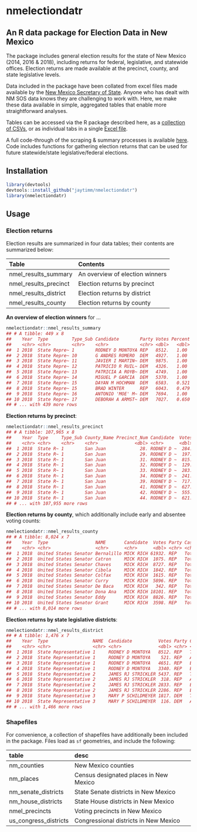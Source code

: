 nmelectiondatr
==============

An R data package for Election Data in New Mexico
-------------------------------------------------

The package includes general election results for the state of New Mexico (2014, 2016 & 2018), including returns for federal, legislative, and statewide offices. Election returns are made available at the precinct, county, and state legislative levels.

Data included in the package have been collated from excel files made available by the [New Mexico Secretary of State](http://www.sos.state.nm.us/Elections_Data/Past_Election_Results.aspx). Anyone who has dealt with NM SOS data knows they are challenging to work with. Here, we make these data available in simple, aggregated tables that enable more straightforward analyses.

Tables can be accessed via the R package described here, as a [collection of CSVs](https://github.com/jaytimm/nmelectiondatr/tree/master/nmelection_tables/CSVs), or as individual tabs in a single [Excel file](https://github.com/jaytimm/nmelectiondatr/tree/master/nmelection_tables/excel).

A full code-through of the scraping & summary processes is available [here](https://github.com/jaytimm/nmelectiondatr/blob/master/data-raw/scrape_nmelect_data.Rmd). Code includes functions for gathering election returns that can be used for future statewide/state legislative/federal elections.

Installation
------------

``` r
library(devtools)
devtools::install_github("jaytimm/nmelectiondatr")
library(nmelectiondatr)
```

Usage
-----

### Election returns

Election results are summarized in four data tables; their contents are summarized below:

| Table                   | Contents                        |
|:------------------------|:--------------------------------|
| nmel\_results\_summary  | An overview of election winners |
| nmel\_results\_precinct | Election returns by precinct    |
| nmel\_results\_district | Election returns by district    |
| nmel\_results\_county   | Election returns by county      |

**An overview of election winners** for ...

``` r
nmelectiondatr::nmel_results_summary
## # A tibble: 449 x 8
##    Year  Type         Type_Sub Candidate        Party Votes Percent Winner
##    <chr> <chr>        <chr>    <chr>            <chr> <dbl>   <dbl> <chr> 
##  1 2018  State Repre~ 1        RODNEY D MONTOYA REP   8512.   1.00  Winner
##  2 2018  State Repre~ 10       G ANDRES ROMERO  DEM   4927.   1.00  Winner
##  3 2018  State Repre~ 11       JAVIER I MARTIN~ DEM   9875.   1.00  Winner
##  4 2018  State Repre~ 12       PATRICIO R RUIL~ DEM   4326.   1.00  Winner
##  5 2018  State Repre~ 13       PATRICIA A ROYB~ DEM   4749.   1.00  Winner
##  6 2018  State Repre~ 14       MIGUEL P GARCIA  DEM   5370.   1.00  Winner
##  7 2018  State Repre~ 15       DAYAN M HOCHMAN  DEM   6583.   0.521 Winner
##  8 2018  State Repre~ 15       BRAD WINTER      REP   6043.   0.479 ""    
##  9 2018  State Repre~ 16       ANTONIO 'MOE' M~ DEM   7694.   1.00  Winner
## 10 2018  State Repre~ 17       DEBORAH A ARMST~ DEM   7027.   0.650 Winner
## # ... with 439 more rows
```

**Election returns by precinct**:

``` r
nmelectiondatr::nmel_results_precinct
## # A tibble: 107,965 x 8
##    Year  Type     Type_Sub County_Name Precinct_Num Candidate  Votes Party
##    <chr> <chr>    <chr>    <chr>              <dbl> <chr>      <dbl> <chr>
##  1 2018  State R~ 1        San Juan             28. RODNEY D ~  284. REP  
##  2 2018  State R~ 1        San Juan             29. RODNEY D ~  197. REP  
##  3 2018  State R~ 1        San Juan             31. RODNEY D ~  815. REP  
##  4 2018  State R~ 1        San Juan             32. RODNEY D ~  129. REP  
##  5 2018  State R~ 1        San Juan             33. RODNEY D ~  283. REP  
##  6 2018  State R~ 1        San Juan             34. RODNEY D ~  241. REP  
##  7 2018  State R~ 1        San Juan             39. RODNEY D ~  717. REP  
##  8 2018  State R~ 1        San Juan             41. RODNEY D ~  627. REP  
##  9 2018  State R~ 1        San Juan             42. RODNEY D ~  555. REP  
## 10 2018  State R~ 1        San Juan             44. RODNEY D ~  621. REP  
## # ... with 107,955 more rows
```

**Election returns by county**, which additionally include early and absentee voting counts:

``` r
nmelectiondatr::nmel_results_county
## # A tibble: 8,024 x 7
##    Year  Type                  NAME       Candidate  Votes Party Cast 
##    <chr> <chr>                 <chr>      <chr>      <dbl> <chr> <chr>
##  1 2018  United States Senator Bernalillo MICK RICH 61932. REP   Total
##  2 2018  United States Senator Catron     MICK RICH  1075. REP   Total
##  3 2018  United States Senator Chaves     MICK RICH  8727. REP   Total
##  4 2018  United States Senator Cibola     MICK RICH  1842. REP   Total
##  5 2018  United States Senator Colfax     MICK RICH  1615. REP   Total
##  6 2018  United States Senator Curry      MICK RICH  5896. REP   Total
##  7 2018  United States Senator De Baca    MICK RICH   342. REP   Total
##  8 2018  United States Senator Dona Ana   MICK RICH 18101. REP   Total
##  9 2018  United States Senator Eddy       MICK RICH  8826. REP   Total
## 10 2018  United States Senator Grant      MICK RICH  3598. REP   Total
## # ... with 8,014 more rows
```

**Election returns by state legislative districts**:

``` r
nmelectiondatr::nmel_results_district
## # A tibble: 1,476 x 7
##    Year  Type                 NAME  Candidate          Votes Party Cast   
##    <chr> <chr>                <chr> <chr>              <dbl> <chr> <chr>  
##  1 2018  State Representative 1     RODNEY D MONTOYA   8512. REP   Total  
##  2 2018  State Representative 1     RODNEY D MONTOYA    521. REP   Absent~
##  3 2018  State Representative 1     RODNEY D MONTOYA   4651. REP   Early  
##  4 2018  State Representative 1     RODNEY D MONTOYA   3340. REP   Electi~
##  5 2018  State Representative 2     JAMES RJ STRICKLER 5437. REP   Total  
##  6 2018  State Representative 2     JAMES RJ STRICKLER  318. REP   Absent~
##  7 2018  State Representative 2     JAMES RJ STRICKLER 2833. REP   Early  
##  8 2018  State Representative 2     JAMES RJ STRICKLER 2286. REP   Electi~
##  9 2018  State Representative 3     MARY P SCHILDMEYER 1817. DEM   Total  
## 10 2018  State Representative 3     MARY P SCHILDMEYER  116. DEM   Absent~
## # ... with 1,466 more rows
```

### Shapefiles

For convenience, a collection of shapefiles have additionally been included in the package. Files load as `sf` geometries, and include the following:

| table                   | desc                                   |
|:------------------------|:---------------------------------------|
| nm\_counties            | New Mexico counties                    |
| nm\_places              | Census designated places in New Mexico |
| nm\_senate\_districts   | State Senate districts in New Mexico   |
| nm\_house\_districts    | State House districts in New Mexico    |
| nmel\_precincts         | Voting precincts in New Mexico         |
| us\_congress\_districts | Congressional districts in New Mexico  |
